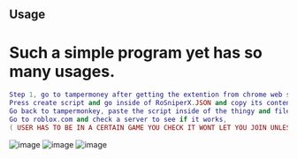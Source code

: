 ## Usage

# Such a simple program yet has so many usages.

```lua
Step 1, go to tampermoney after getting the extention from chrome web store.
Press create script and go inside of RoSniperX.JSON and copy its contents.
Go back to tampermonkey, paste the script inside of the thingy and file>save.
Go to roblox.com and check a server to see if it works,
( USER HAS TO BE IN A CERTAIN GAME YOU CHECK IT WONT LET YOU JOIN UNLESS YOU USE THE SCRIPT IN THE GAME THE USER IS IN)
```
![image](https://github.com/shezan78/RoSniperX/assets/97002070/a203de96-b5d9-48de-91de-5eb1e808a503)    ![image](https://github.com/shezan78/RoSniperX/assets/97002070/9ff8a055-cc8e-4a04-97c2-9626fac0e927)     ![image](https://github.com/shezan78/RoSniperX/assets/97002070/b4adb1d0-cc5b-4439-a65a-15d900ba97c8)


